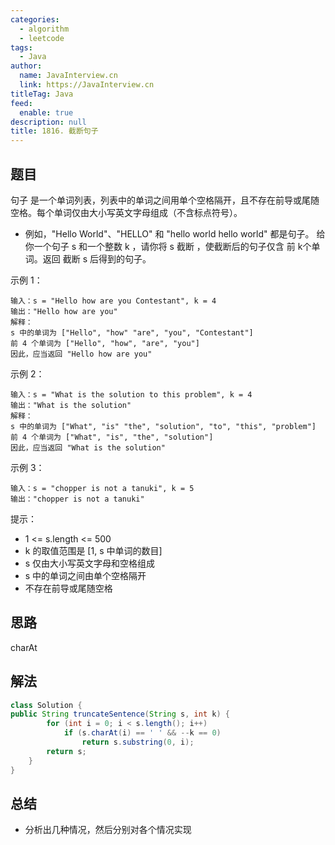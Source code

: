 ```yaml
---
categories: 
  - algorithm
  - leetcode
tags: 
  - Java
author: 
  name: JavaInterview.cn
  link: https://JavaInterview.cn
titleTag: Java
feed: 
  enable: true
description: null
title: 1816. 截断句子
---
```


## 题目

句子 是一个单词列表，列表中的单词之间用单个空格隔开，且不存在前导或尾随空格。每个单词仅由大小写英文字母组成（不含标点符号）。

* 例如，"Hello World"、"HELLO" 和 "hello world hello world" 都是句子。
给你一个句子 s​​​​​​ 和一个整数 k​​​​​​ ，请你将 s​​ 截断 ​，​​​使截断后的句子仅含 前 k​​​​​​ 个单词。返回 截断 s​​​​​​ 后得到的句子。



示例 1：

    输入：s = "Hello how are you Contestant", k = 4
    输出："Hello how are you"
    解释：
    s 中的单词为 ["Hello", "how" "are", "you", "Contestant"]
    前 4 个单词为 ["Hello", "how", "are", "you"]
    因此，应当返回 "Hello how are you"
示例 2：

    输入：s = "What is the solution to this problem", k = 4
    输出："What is the solution"
    解释：
    s 中的单词为 ["What", "is" "the", "solution", "to", "this", "problem"]
    前 4 个单词为 ["What", "is", "the", "solution"]
    因此，应当返回 "What is the solution"
示例 3：

    输入：s = "chopper is not a tanuki", k = 5
    输出："chopper is not a tanuki"


提示：

* 1 <= s.length <= 500
* k 的取值范围是 [1,  s 中单词的数目]
* s 仅由大小写英文字母和空格组成
* s 中的单词之间由单个空格隔开
* 不存在前导或尾随空格



## 思路

charAt

## 解法
```java
class Solution {
public String truncateSentence(String s, int k) {
        for (int i = 0; i < s.length(); i++)
			if (s.charAt(i) == ' ' && --k == 0)
				return s.substring(0, i);
		return s;
    }
}

```

## 总结

- 分析出几种情况，然后分别对各个情况实现 
